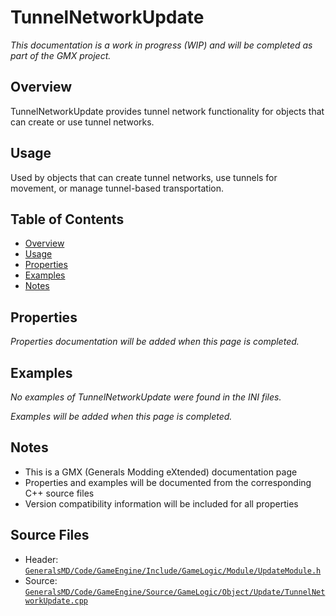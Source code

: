 # TunnelNetworkUpdate

*This documentation is a work in progress (WIP) and will be completed as part of the GMX project.*

## Overview

TunnelNetworkUpdate provides tunnel network functionality for objects that can create or use tunnel networks.

## Usage

Used by objects that can create tunnel networks, use tunnels for movement, or manage tunnel-based transportation.

## Table of Contents

- [Overview](#overview)
- [Usage](#usage)
- [Properties](#properties)
- [Examples](#examples)
- [Notes](#notes)

## Properties

*Properties documentation will be added when this page is completed.*

## Examples
*No examples of TunnelNetworkUpdate were found in the INI files.*

*Examples will be added when this page is completed.*

## Notes

- This is a GMX (Generals Modding eXtended) documentation page
- Properties and examples will be documented from the corresponding C++ source files
- Version compatibility information will be included for all properties

## Source Files

- Header: [`GeneralsMD/Code/GameEngine/Include/GameLogic/Module/UpdateModule.h`](../../GeneralsMD/Code/GameEngine/Include/GameLogic/Module/UpdateModule.h)
- Source: [`GeneralsMD/Code/GameEngine/Source/GameLogic/Object/Update/TunnelNetworkUpdate.cpp`](../../GeneralsMD/Code/GameEngine/Source/GameLogic/Object/Update/TunnelNetworkUpdate.cpp)
